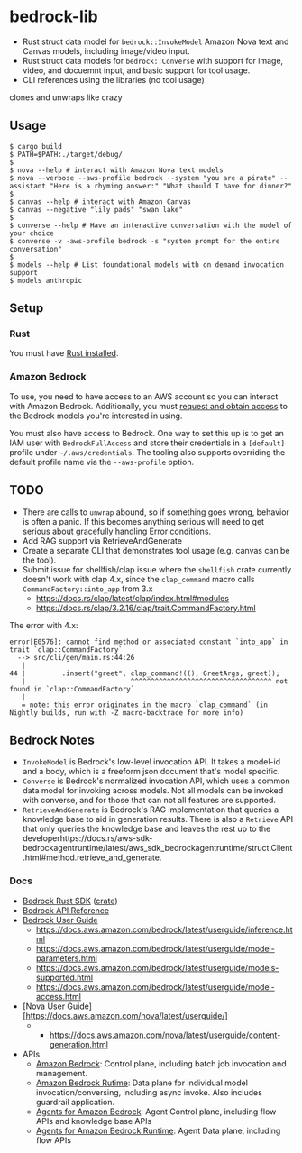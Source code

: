 # bedrock-lib
* Rust struct data model for `bedrock::InvokeModel` Amazon Nova text and Canvas models, including image/video input.
* Rust struct data models for `bedrock::Converse` with support for image, video, and docuemnt input, and basic support for tool usage.
* CLI references using the libraries (no tool usage)

clones and unwraps like crazy

## Usage
```
$ cargo build
$ PATH=$PATH:./target/debug/
$
$ nova --help # interact with Amazon Nova text models
$ nova --verbose --aws-profile bedrock --system "you are a pirate" --assistant "Here is a rhyming answer:" "What should I have for dinner?"
$
$ canvas --help # interact with Amazon Canvas
$ canvas --negative "lily pads" "swan lake"
$
$ converse --help # Have an interactive conversation with the model of your choice
$ converse -v -aws-profile bedrock -s "system prompt for the entire conversation"
$
$ models --help # List foundational models with on demand invocation support
$ models anthropic
```

## Setup

### Rust
You must have [Rust installed](https://www.rust-lang.org/tools/install).

### Amazon Bedrock
To use, you need to have access to an AWS account so you can interact with Amazon Bedrock.  Additionally,
you must [request and obtain access](https://docs.aws.amazon.com/bedrock/latest/userguide/model-access.html)
to the Bedrock models you're interested in using.

You must also have access to Bedrock.  One way to set this up is to get an IAM user with `BedrockFullAccess`
and store their credentials in a `[default]` profile under `~/.aws/credentials`.  The tooling also supports
overriding the default profile name via the `--aws-profile` option.

## TODO
* There are calls to `unwrap` abound, so if something goes wrong, behavior is often a panic.   If this becomes anything serious will need to get serious about gracefully handling Error conditions.
* Add RAG support via RetrieveAndGenerate
* Create a separate CLI that demonstrates tool usage (e.g. canvas can be the tool).
* Submit issue for shellfish/clap issue where the `shellfish` crate currently doesn't work with clap 4.x, since the `clap_command` macro calls `CommandFactory::into_app` from 3.x 
    * https://docs.rs/clap/latest/clap/index.html#modules
    * https://docs.rs/clap/3.2.16/clap/trait.CommandFactory.html

The error with 4.x:

```
error[E0576]: cannot find method or associated constant `into_app` in trait `clap::CommandFactory`
  --> src/cli/gen/main.rs:44:26
   |
44 |         .insert("greet", clap_command!((), GreetArgs, greet));
   |                          ^^^^^^^^^^^^^^^^^^^^^^^^^^^^^^^^^^^ not found in `clap::CommandFactory`
   |
   = note: this error originates in the macro `clap_command` (in Nightly builds, run with -Z macro-backtrace for more info)
```

## Bedrock Notes

* `InvokeModel` is Bedrock's low-level invocation API.  It takes a model-id and a body, which is a freeform json document that's model specific.
* `Converse` is Bedrock's normalized invocation API, which uses a common data model for invoking across models.  Not all models can be invoked with converse, and for those that can not all features are supported.
* `RetrieveAndGenerate` is Bedrock's RAG implementation that queries a knowledge base to aid in generation results.  There is also a `Retrieve` API that only queries the knowledge base and leaves the rest up to the developerhttps://docs.rs/aws-sdk-bedrockagentruntime/latest/aws_sdk_bedrockagentruntime/struct.Client.html#method.retrieve_and_generate.

### Docs
* [Bedrock Rust SDK](https://github.com/awslabs/aws-sdk-rust) ([crate](https://github.com/awslabs/aws-sdk-rust))
* [Bedrock API Reference](https://docs.aws.amazon.com/bedrock/latest/APIReference/welcome.html) 
* [Bedrock User Guide](https://docs.aws.amazon.com/bedrock/latest/userguide/)
    * https://docs.aws.amazon.com/bedrock/latest/userguide/inference.html
    * https://docs.aws.amazon.com/bedrock/latest/userguide/model-parameters.html
    * https://docs.aws.amazon.com/bedrock/latest/userguide/models-supported.html
    * https://docs.aws.amazon.com/bedrock/latest/userguide/model-access.html
* [Nova User Guide][https://docs.aws.amazon.com/nova/latest/userguide/]
    * * https://docs.aws.amazon.com/nova/latest/userguide/content-generation.html
* APIs
    * [Amazon Bedrock](https://docs.aws.amazon.com/bedrock/latest/APIReference/API_Operations_Amazon_Bedrock.html): Control plane, including batch job invocation and management.
    * [Amazon Bedrock Rutime](https://docs.aws.amazon.com/bedrock/latest/APIReference/API_Operations_Amazon_Bedrock_Runtime.html): Data plane for individual model invocation/conversing, including async invoke.  Also includes guardrail application.
    * [Agents for Amazon Bedrock](https://docs.aws.amazon.com/bedrock/latest/APIReference/API_Operations_Agents_for_Amazon_Bedrock.html): Agent Control plane, including flow APIs and knowledge base APIs
    * [Agents for Amazon Bedrock Runtime](https://docs.aws.amazon.com/bedrock/latest/APIReference/API_Operations_Agents_for_Amazon_Bedrock_Runtime.html): Agent Data plane, including flow APIs
